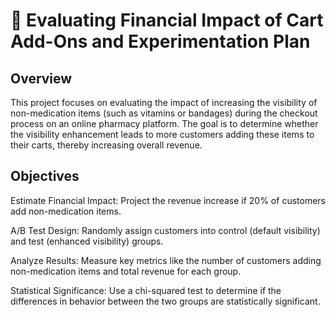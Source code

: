# 🛒 Evaluating Financial Impact of Cart Add-Ons and Experimentation Plan

## Overview
This project focuses on evaluating the impact of increasing the visibility of non-medication items (such as vitamins or bandages) during the checkout process on an online pharmacy platform. The goal is to determine whether the visibility enhancement leads to more customers adding these items to their carts, thereby increasing overall revenue.

## Objectives
Estimate Financial Impact: Project the revenue increase if 20% of customers add non-medication items.

A/B Test Design: Randomly assign customers into control (default visibility) and test (enhanced visibility) groups.

Analyze Results: Measure key metrics like the number of customers adding non-medication items and total revenue for each group.

Statistical Significance: Use a chi-squared test to determine if the differences in behavior between the two groups are statistically significant.

